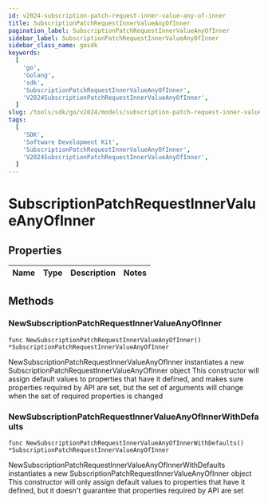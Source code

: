 ```yaml
---
id: v2024-subscription-patch-request-inner-value-any-of-inner
title: SubscriptionPatchRequestInnerValueAnyOfInner
pagination_label: SubscriptionPatchRequestInnerValueAnyOfInner
sidebar_label: SubscriptionPatchRequestInnerValueAnyOfInner
sidebar_class_name: gosdk
keywords:
  [
    'go',
    'Golang',
    'sdk',
    'SubscriptionPatchRequestInnerValueAnyOfInner',
    'V2024SubscriptionPatchRequestInnerValueAnyOfInner',
  ]
slug: /tools/sdk/go/v2024/models/subscription-patch-request-inner-value-any-of-inner
tags:
  [
    'SDK',
    'Software Development Kit',
    'SubscriptionPatchRequestInnerValueAnyOfInner',
    'V2024SubscriptionPatchRequestInnerValueAnyOfInner',
  ]
---
```


# SubscriptionPatchRequestInnerValueAnyOfInner

## Properties

| Name | Type | Description | Notes |
| ---- | ---- | ----------- | ----- |

## Methods

### NewSubscriptionPatchRequestInnerValueAnyOfInner

`func NewSubscriptionPatchRequestInnerValueAnyOfInner() *SubscriptionPatchRequestInnerValueAnyOfInner`

NewSubscriptionPatchRequestInnerValueAnyOfInner instantiates a new SubscriptionPatchRequestInnerValueAnyOfInner object This constructor will assign default values to properties that have it defined, and makes sure properties required by API are set, but the set of arguments will change when the set of required properties is changed

### NewSubscriptionPatchRequestInnerValueAnyOfInnerWithDefaults

`func NewSubscriptionPatchRequestInnerValueAnyOfInnerWithDefaults() *SubscriptionPatchRequestInnerValueAnyOfInner`

NewSubscriptionPatchRequestInnerValueAnyOfInnerWithDefaults instantiates a new SubscriptionPatchRequestInnerValueAnyOfInner object This constructor will only assign default values to properties that have it defined, but it doesn't guarantee that properties required by API are set
